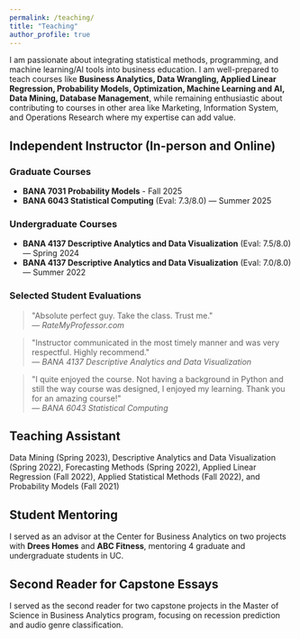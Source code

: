 ```yaml
---
permalink: /teaching/
title: "Teaching"
author_profile: true
---
```


I am passionate about integrating statistical methods, programming, and machine learning/AI tools into business education. I am well-prepared to teach courses like **Business Analytics, Data Wrangling, Applied Linear Regression, Probability Models, Optimization, Machine Learning and AI, Data Mining, Database Management**, while remaining enthusiastic about contributing to courses in other area like Marketing, Information System, and Operations Research where my expertise can add value.

## Independent Instructor (In-person and Online)

### Graduate Courses
- **BANA 7031 Probability Models** - Fall 2025
- **BANA 6043 Statistical Computing** (Eval: 7.3/8.0) — Summer 2025

### Undergraduate Courses
- **BANA 4137 Descriptive Analytics and Data Visualization** (Eval: 7.5/8.0) — Spring 2024
- **BANA 4137 Descriptive Analytics and Data Visualization** (Eval: 7.0/8.0) — Summer 2022

### Selected Student Evaluations

> "Absolute perfect guy. Take the class. Trust me."  
> — *RateMyProfessor.com*

> "Instructor communicated in the most timely manner and was very respectful. Highly recommend."  
> — *BANA 4137 Descriptive Analytics and Data Visualization*

> "I quite enjoyed the course. Not having a background in Python and still the way course was designed, I enjoyed my learning. Thank you for an amazing course!"  
> — *BANA 6043 Statistical Computing*

## Teaching Assistant

Data Mining (Spring 2023), Descriptive Analytics and Data Visualization (Spring 2022), Forecasting Methods (Spring 2022), Applied Linear Regression (Fall 2022), Applied Statistical Methods (Fall 2022), and Probability Models (Fall 2021)

## Student Mentoring

I served as an advisor at the Center for Business Analytics on two projects with **Drees Homes** and **ABC Fitness**, mentoring 4 graduate and undergraduate students in UC.

## Second Reader for Capstone Essays

I served as the second reader for two capstone projects in the Master of Science in Business Analytics program, focusing on recession prediction and audio genre classification.
